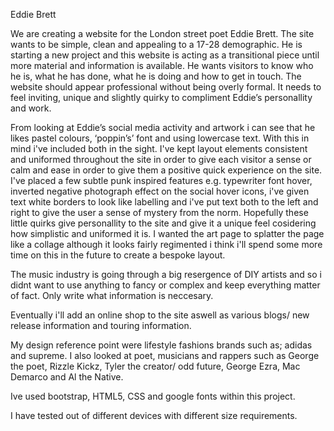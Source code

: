 Eddie Brett

We are creating a website for the London street poet Eddie Brett. The site wants to be simple, clean and appealing to a 17-28 demographic. He is starting a new project and this website is acting as a transitional piece until more material and information is available. He wants visitors to know who he is, what he has done, what he is doing and how to get in touch. The website should appear professional without being overly formal. It needs to feel inviting, unique and slightly quirky to compliment Eddie’s personallity and work.

From looking at Eddie’s social media activity and artwork i can see that he likes pastel colours, ‘poppin’s’ font and using lowercase text. With this in mind i've included both in the sight. I've kept layout elements consistent and uniformed throughout the site in order to give each visitor a sense or calm and ease in order to give them a positive quick experience on the site. I've placed a few subtle punk inspired features e.g. typewriter font hover, inverted negative photograph effect on the social hover icons, i've given text white borders to look like labelling and i've put text both to the left and right to give the user a sense of mystery from the norm. Hopefully these little quirks give personallity to the site and give it a unique feel cosidering how simplistic and uniformed it is. I wanted the art page to splatter the page like a collage although it looks fairly regimented i think i'll spend some more time on this in the future to create a bespoke layout.

The music industry is going through a big resergence of DIY artists and so i didnt want to use anything to fancy or complex and keep everything matter of fact. Only write what information is neccesary. 

Eventually i'll add an online shop to the site aswell as various blogs/ new release information and touring information.

My design reference point were lifestyle fashions brands such as; adidas and supreme. I also looked at poet, musicians and rappers such as George the poet, Rizzle Kickz, Tyler the creator/ odd future, George Ezra, Mac Demarco and Al the Native.

Ive used bootstrap, HTML5, CSS and google fonts within this project.

I have tested out of different devices with different size requirements.

